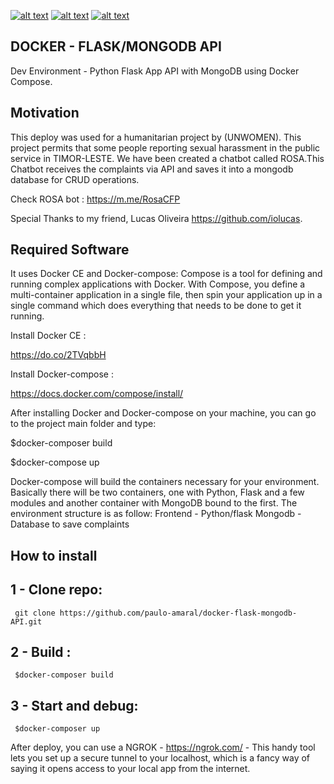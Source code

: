 [![alt text][1.1]][1]
[![alt text][2.1]][2]
[![alt text][3.1]][3]

[1.1]: http://i.imgur.com/tXSoThF.png (twitter icon with padding)
[2.1]: http://i.imgur.com/P3YfQoD.png (facebook icon with padding)
[3.1]: http://i.imgur.com/0o48UoR.png (github icon with padding)


[1]: http://www.twitter.com/paulo_s_amaral
[2]: https://www.facebook.com/paulo.s.amaral
[3]: http://www.github.com/paulo-amaral

## DOCKER - FLASK/MONGODB API
Dev Environment - Python Flask App API with MongoDB using Docker Compose.


## Motivation
This deploy was used for a humanitarian project by (UNWOMEN). This project permits that some people reporting sexual harassment in the public service in TIMOR-LESTE. We have been created a chatbot called ROSA.This Chatbot receives the complaints via API and saves it into a mongodb database for CRUD operations.

Check ROSA bot : https://m.me/RosaCFP

Special Thanks to my friend, Lucas Oliveira https://github.com/iolucas.

## Required Software
It uses Docker CE and Docker-compose: Compose is a tool for defining and running complex applications with Docker. With Compose, you define a multi-container application in a single file, then spin your application up in a single command which does everything that needs to be done to get it running.

Install Docker CE :

https://do.co/2TVqbbH

Install Docker-compose :

https://docs.docker.com/compose/install/

After installing Docker and Docker-compose on your machine, you can go to the project main folder and type:

$docker-composer build

$docker-compose up

Docker-compose will build the containers necessary for your environment. Basically there will be two containers, one with Python, Flask and a few modules and another container with MongoDB bound to the first. The environment structure is as follow:
Frontend - Python/flask
Mongodb - Database to save complaints

## How to install
   ## 1 - Clone repo:
     git clone https://github.com/paulo-amaral/docker-flask-mongodb-API.git
   ## 2 - Build :
     $docker-composer build
   ## 3 - Start and debug:
     $docker-composer up
    
After deploy, you can use a NGROK - https://ngrok.com/ - This handy tool lets you set up a secure tunnel to your localhost, which is a fancy way of saying it opens access to your local app from the internet.     
